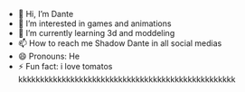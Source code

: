 - 👋 Hi, I’m Dante 
- 👀 I’m interested in games and animations
- 🌱 I’m currently learning 3d and moddeling
- 📫 How to reach me Shadow Dante in all social medias
- 😄 Pronouns: He
- ⚡ Fun fact: i love tomatos kkkkkkkkkkkkkkkkkkkkkkkkkkkkkkkkkkkkkkkkkkkkkkkkkk

<!---
NNT3B/NNT3B is a ✨ special ✨ repository because its `README.md` (this file) appears on your GitHub profile.
You can click the Preview link to take a look at your changes.
--->
